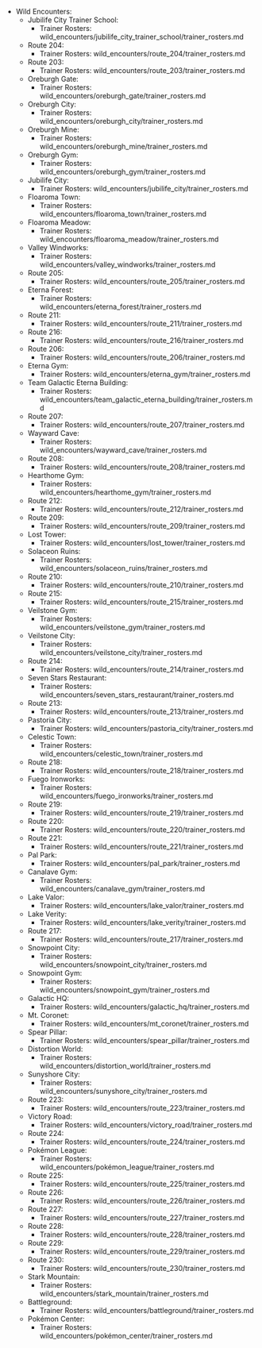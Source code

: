   - Wild Encounters:
      - Jubilife City Trainer School:
          - Trainer Rosters: wild_encounters/jubilife_city_trainer_school/trainer_rosters.md
      - Route 204:
          - Trainer Rosters: wild_encounters/route_204/trainer_rosters.md
      - Route 203:
          - Trainer Rosters: wild_encounters/route_203/trainer_rosters.md
      - Oreburgh Gate:
          - Trainer Rosters: wild_encounters/oreburgh_gate/trainer_rosters.md
      - Oreburgh City:
          - Trainer Rosters: wild_encounters/oreburgh_city/trainer_rosters.md
      - Oreburgh Mine:
          - Trainer Rosters: wild_encounters/oreburgh_mine/trainer_rosters.md
      - Oreburgh Gym:
          - Trainer Rosters: wild_encounters/oreburgh_gym/trainer_rosters.md
      - Jubilife City:
          - Trainer Rosters: wild_encounters/jubilife_city/trainer_rosters.md
      - Floaroma Town:
          - Trainer Rosters: wild_encounters/floaroma_town/trainer_rosters.md
      - Floaroma Meadow:
          - Trainer Rosters: wild_encounters/floaroma_meadow/trainer_rosters.md
      - Valley Windworks:
          - Trainer Rosters: wild_encounters/valley_windworks/trainer_rosters.md
      - Route 205:
          - Trainer Rosters: wild_encounters/route_205/trainer_rosters.md
      - Eterna Forest:
          - Trainer Rosters: wild_encounters/eterna_forest/trainer_rosters.md
      - Route 211:
          - Trainer Rosters: wild_encounters/route_211/trainer_rosters.md
      - Route 216:
          - Trainer Rosters: wild_encounters/route_216/trainer_rosters.md
      - Route 206:
          - Trainer Rosters: wild_encounters/route_206/trainer_rosters.md
      - Eterna Gym:
          - Trainer Rosters: wild_encounters/eterna_gym/trainer_rosters.md
      - Team Galactic Eterna Building:
          - Trainer Rosters: wild_encounters/team_galactic_eterna_building/trainer_rosters.md
      - Route 207:
          - Trainer Rosters: wild_encounters/route_207/trainer_rosters.md
      - Wayward Cave:
          - Trainer Rosters: wild_encounters/wayward_cave/trainer_rosters.md
      - Route 208:
          - Trainer Rosters: wild_encounters/route_208/trainer_rosters.md
      - Hearthome Gym:
          - Trainer Rosters: wild_encounters/hearthome_gym/trainer_rosters.md
      - Route 212:
          - Trainer Rosters: wild_encounters/route_212/trainer_rosters.md
      - Route 209:
          - Trainer Rosters: wild_encounters/route_209/trainer_rosters.md
      - Lost Tower:
          - Trainer Rosters: wild_encounters/lost_tower/trainer_rosters.md
      - Solaceon Ruins:
          - Trainer Rosters: wild_encounters/solaceon_ruins/trainer_rosters.md
      - Route 210:
          - Trainer Rosters: wild_encounters/route_210/trainer_rosters.md
      - Route 215:
          - Trainer Rosters: wild_encounters/route_215/trainer_rosters.md
      - Veilstone Gym:
          - Trainer Rosters: wild_encounters/veilstone_gym/trainer_rosters.md
      - Veilstone City:
          - Trainer Rosters: wild_encounters/veilstone_city/trainer_rosters.md
      - Route 214:
          - Trainer Rosters: wild_encounters/route_214/trainer_rosters.md
      - Seven Stars Restaurant:
          - Trainer Rosters: wild_encounters/seven_stars_restaurant/trainer_rosters.md
      - Route 213:
          - Trainer Rosters: wild_encounters/route_213/trainer_rosters.md
      - Pastoria City:
          - Trainer Rosters: wild_encounters/pastoria_city/trainer_rosters.md
      - Celestic Town:
          - Trainer Rosters: wild_encounters/celestic_town/trainer_rosters.md
      - Route 218:
          - Trainer Rosters: wild_encounters/route_218/trainer_rosters.md
      - Fuego Ironworks:
          - Trainer Rosters: wild_encounters/fuego_ironworks/trainer_rosters.md
      - Route 219:
          - Trainer Rosters: wild_encounters/route_219/trainer_rosters.md
      - Route 220:
          - Trainer Rosters: wild_encounters/route_220/trainer_rosters.md
      - Route 221:
          - Trainer Rosters: wild_encounters/route_221/trainer_rosters.md
      - Pal Park:
          - Trainer Rosters: wild_encounters/pal_park/trainer_rosters.md
      - Canalave Gym:
          - Trainer Rosters: wild_encounters/canalave_gym/trainer_rosters.md
      - Lake Valor:
          - Trainer Rosters: wild_encounters/lake_valor/trainer_rosters.md
      - Lake Verity:
          - Trainer Rosters: wild_encounters/lake_verity/trainer_rosters.md
      - Route 217:
          - Trainer Rosters: wild_encounters/route_217/trainer_rosters.md
      - Snowpoint City:
          - Trainer Rosters: wild_encounters/snowpoint_city/trainer_rosters.md
      - Snowpoint Gym:
          - Trainer Rosters: wild_encounters/snowpoint_gym/trainer_rosters.md
      - Galactic HQ:
          - Trainer Rosters: wild_encounters/galactic_hq/trainer_rosters.md
      - Mt. Coronet:
          - Trainer Rosters: wild_encounters/mt_coronet/trainer_rosters.md
      - Spear Pillar:
          - Trainer Rosters: wild_encounters/spear_pillar/trainer_rosters.md
      - Distortion World:
          - Trainer Rosters: wild_encounters/distortion_world/trainer_rosters.md
      - Sunyshore City:
          - Trainer Rosters: wild_encounters/sunyshore_city/trainer_rosters.md
      - Route 223:
          - Trainer Rosters: wild_encounters/route_223/trainer_rosters.md
      - Victory Road:
          - Trainer Rosters: wild_encounters/victory_road/trainer_rosters.md
      - Route 224:
          - Trainer Rosters: wild_encounters/route_224/trainer_rosters.md
      - Pokémon League:
          - Trainer Rosters: wild_encounters/pokémon_league/trainer_rosters.md
      - Route 225:
          - Trainer Rosters: wild_encounters/route_225/trainer_rosters.md
      - Route 226:
          - Trainer Rosters: wild_encounters/route_226/trainer_rosters.md
      - Route 227:
          - Trainer Rosters: wild_encounters/route_227/trainer_rosters.md
      - Route 228:
          - Trainer Rosters: wild_encounters/route_228/trainer_rosters.md
      - Route 229:
          - Trainer Rosters: wild_encounters/route_229/trainer_rosters.md
      - Route 230:
          - Trainer Rosters: wild_encounters/route_230/trainer_rosters.md
      - Stark Mountain:
          - Trainer Rosters: wild_encounters/stark_mountain/trainer_rosters.md
      - Battleground:
          - Trainer Rosters: wild_encounters/battleground/trainer_rosters.md
      - Pokémon Center:
          - Trainer Rosters: wild_encounters/pokémon_center/trainer_rosters.md
